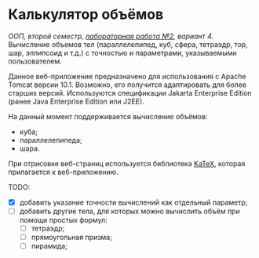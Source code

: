 # Калькулятор объёмов

*ООП, второй семестр, [лабораторная работа №2](http://www.4stud.info/java-programming/web-applications.html), вариант 4.* Вычисление объемов тел (параллелепипед, куб, сфера, тетраэдр, тор, шар, эллипсоид и т.д.) с точностью и параметрами, указываемыми пользователем.

Данное веб-приложение предназначено для использования с Apache Tomcat версии 10.1. Возможно, его получится адаптировать для более старших версий. 
Используются спецификации Jakarta Enterprise Edition (ранее Java Enterprise Edition или J2EE). 

На данный момент поддерживается вычисление объёмов:

- куба;
- параллелепипеда;
- шара.

При отрисовке веб-страниц используется библиотека [KaTeX](katex.org), которая прилагается к веб-приложению.

TODO:

- [x] добавить указание точности вычислений как отдельный параметр;
- [ ] добавить другие тела, для которых можно вычислить объём при помощи простых формул:
  - [ ] тетраэдр;
  - [ ] прямоугольная призма;
  - [ ] пирамида;
